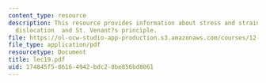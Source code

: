 ```yaml
---
content_type: resource
description: This resource provides information about stress and strain from a screw
  dislocation  and St. Venant?s principle.
file: https://ol-ocw-studio-app-production.s3.amazonaws.com/courses/12-005-applications-of-continuum-mechanics-to-earth-atmospheric-and-planetary-sciences-spring-2006/174845f586164942bdc28be856bd8061_lec19.pdf
file_type: application/pdf
resourcetype: Document
title: lec19.pdf
uid: 174845f5-8616-4942-bdc2-8be856bd8061
---
```

